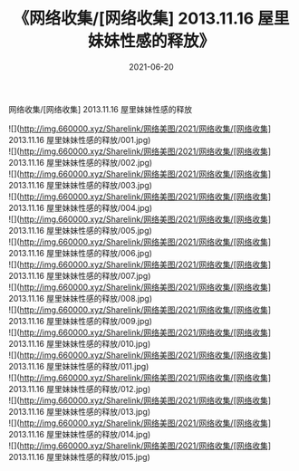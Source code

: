﻿---
layout: post
title:  《网络收集/[网络收集] 2013.11.16 屋里妹妹性感的释放》
date:   2021-06-20
img: http://img.660000.xyz/Sharelink/网络美图/2021/网络收集/[网络收集] 2013.11.16 屋里妹妹性感的释放/000.jpg
categories: [美女, 清纯, 唯美]
---

网络收集/[网络收集] 2013.11.16 屋里妹妹性感的释放

 ![](http://img.660000.xyz/Sharelink/网络美图/2021/网络收集/[网络收集] 2013.11.16 屋里妹妹性感的释放/001.jpg) <br>![](http://img.660000.xyz/Sharelink/网络美图/2021/网络收集/[网络收集] 2013.11.16 屋里妹妹性感的释放/002.jpg) <br>![](http://img.660000.xyz/Sharelink/网络美图/2021/网络收集/[网络收集] 2013.11.16 屋里妹妹性感的释放/003.jpg) <br>![](http://img.660000.xyz/Sharelink/网络美图/2021/网络收集/[网络收集] 2013.11.16 屋里妹妹性感的释放/004.jpg) <br>![](http://img.660000.xyz/Sharelink/网络美图/2021/网络收集/[网络收集] 2013.11.16 屋里妹妹性感的释放/005.jpg) <br>![](http://img.660000.xyz/Sharelink/网络美图/2021/网络收集/[网络收集] 2013.11.16 屋里妹妹性感的释放/006.jpg) <br>![](http://img.660000.xyz/Sharelink/网络美图/2021/网络收集/[网络收集] 2013.11.16 屋里妹妹性感的释放/007.jpg) <br>![](http://img.660000.xyz/Sharelink/网络美图/2021/网络收集/[网络收集] 2013.11.16 屋里妹妹性感的释放/008.jpg) <br>![](http://img.660000.xyz/Sharelink/网络美图/2021/网络收集/[网络收集] 2013.11.16 屋里妹妹性感的释放/009.jpg) <br>![](http://img.660000.xyz/Sharelink/网络美图/2021/网络收集/[网络收集] 2013.11.16 屋里妹妹性感的释放/010.jpg) <br>![](http://img.660000.xyz/Sharelink/网络美图/2021/网络收集/[网络收集] 2013.11.16 屋里妹妹性感的释放/011.jpg) <br>![](http://img.660000.xyz/Sharelink/网络美图/2021/网络收集/[网络收集] 2013.11.16 屋里妹妹性感的释放/012.jpg) <br>![](http://img.660000.xyz/Sharelink/网络美图/2021/网络收集/[网络收集] 2013.11.16 屋里妹妹性感的释放/013.jpg) <br>![](http://img.660000.xyz/Sharelink/网络美图/2021/网络收集/[网络收集] 2013.11.16 屋里妹妹性感的释放/014.jpg) <br>![](http://img.660000.xyz/Sharelink/网络美图/2021/网络收集/[网络收集] 2013.11.16 屋里妹妹性感的释放/015.jpg) <br>
